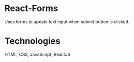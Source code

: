 # React-Forms
Uses forms to update text input when submit button is clicked.

# Technologies
HTML, CSS, JavaScript, ReactJS.
